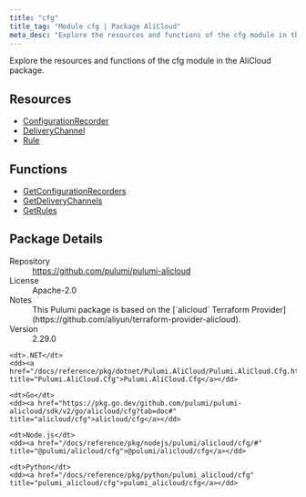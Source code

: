 ```yaml
---
title: "cfg"
title_tag: "Module cfg | Package AliCloud"
meta_desc: "Explore the resources and functions of the cfg module in the AliCloud package."
---
```


<!-- WARNING: this file was generated by Pulumi Docs Generator. -->
<!-- Do not edit by hand unless you're certain you know what you are doing! -->

Explore the resources and functions of the cfg module in the AliCloud package.

<h2 id="resources">Resources</h2>
<ul class="api">
    <li><a href="configurationrecorder" title="ConfigurationRecorder"><span class="symbol resource"></span>ConfigurationRecorder</a></li>
    <li><a href="deliverychannel" title="DeliveryChannel"><span class="symbol resource"></span>DeliveryChannel</a></li>
    <li><a href="rule" title="Rule"><span class="symbol resource"></span>Rule</a></li>
</ul>

<h2 id="functions">Functions</h2>
<ul class="api">
    <li><a href="getconfigurationrecorders" title="GetConfigurationRecorders"><span class="symbol function"></span>GetConfigurationRecorders</a></li>
    <li><a href="getdeliverychannels" title="GetDeliveryChannels"><span class="symbol function"></span>GetDeliveryChannels</a></li>
    <li><a href="getrules" title="GetRules"><span class="symbol function"></span>GetRules</a></li>
</ul>

<h2 id="package-details">Package Details</h2>
<dl class="package-details">
	<dt>Repository</dt>
	<dd><a href="https://github.com/pulumi/pulumi-alicloud">https://github.com/pulumi/pulumi-alicloud</a></dd>
	<dt>License</dt>
	<dd>Apache-2.0</dd>
	<dt>Notes</dt>
	<dd>This Pulumi package is based on the [`alicloud` Terraform Provider](https://github.com/aliyun/terraform-provider-alicloud).</dd>
	<dt>Version</dt>
	<dd>2.29.0</dd>
</dl>



<dl class="tabular">

    <dt>.NET</dt>
    <dd><a href="/docs/reference/pkg/dotnet/Pulumi.AliCloud/Pulumi.AliCloud.Cfg.html" title="Pulumi.AliCloud.Cfg">Pulumi.AliCloud.Cfg</a></dd>

    <dt>Go</dt>
    <dd><a href="https://pkg.go.dev/github.com/pulumi/pulumi-alicloud/sdk/v2/go/alicloud/cfg?tab=doc#" title="alicloud/cfg">alicloud/cfg</a></dd>

    <dt>Node.js</dt>
    <dd><a href="/docs/reference/pkg/nodejs/pulumi/alicloud/cfg/#" title="@pulumi/alicloud/cfg">@pulumi/alicloud/cfg</a></dd>

    <dt>Python</dt>
    <dd><a href="/docs/reference/pkg/python/pulumi_alicloud/cfg" title="pulumi_alicloud/cfg">pulumi_alicloud/cfg</a></dd>

</dl>

